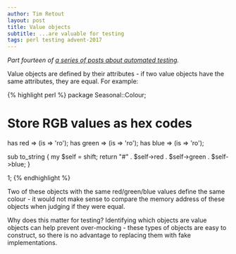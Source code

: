 ```yaml
---
author: Tim Retout
layout: post
title: Value objects
subtitle: ...are valuable for testing
tags: perl testing advent-2017
---
```


*Part fourteen of [a series of posts about automated
 testing](http://tech-blog.cv-library.co.uk/tags/#advent-2017-ref).*

Value objects are defined by their attributes - if two value objects
have the same attributes, they are equal.  For example:

{% highlight perl %}
package Seasonal::Colour;

# Store RGB values as hex codes
has red => (is => 'ro');
has green => (is => 'ro');
has blue => (is => 'ro');

sub to_string {
    my $self = shift;
    return "#" . $self->red . $self->green . $self->blue;
}

1;
{% endhighlight %}

Two of these objects with the same red/green/blue values define the
same colour - it would not make sense to compare the memory address of
these objects when judging if they were equal.

Why does this matter for testing?  Identifying which objects are value
objects can help prevent over-mocking - these types of objects are
easy to construct, so there is no advantage to replacing them with
fake implementations.
